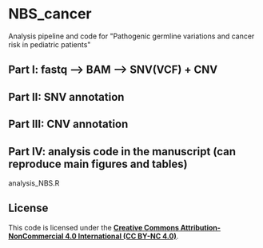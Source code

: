# NBS_cancer
Analysis pipeline and code for "Pathogenic germline variations and cancer risk in pediatric patients"

## Part I: fastq --> BAM --> SNV(VCF) + CNV


## Part II: SNV annotation


## Part III: CNV annotation



## Part IV: analysis code in the manuscript (can reproduce main figures and tables)
analysis_NBS.R

## License  
This code is licensed under the **[Creative Commons Attribution-NonCommercial 4.0 International (CC BY-NC 4.0)](https://creativecommons.org/licenses/by-nc/4.0/)**.
